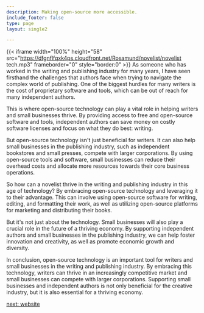 ```yaml
---
description: Making open-source more accessible.
include_footer: false
type: page
layout: single2

---
```


{{< iframe width="100%" height="58" src="https://dfgnflfqxk4ps.cloudfront.net/Rosamund/novelist/novelist tech.mp3" frameborder="0" style="border:0" >}}
As someone who has worked in the writing and publishing industry for many years, I have seen firsthand the challenges that authors face when trying to navigate the complex world of publishing. One of the biggest hurdles for many writers is the cost of proprietary software and tools, which can be out of reach for many independent authors.

This is where open-source technology can play a vital role in helping writers and small businesses thrive. By providing access to free and open-source software and tools, independent authors can save money on costly software licenses and focus on what they do best: writing.

But open-source technology isn't just beneficial for writers. It can also help small businesses in the publishing industry, such as independent bookstores and small presses, compete with larger corporations. By using open-source tools and software, small businesses can reduce their overhead costs and allocate more resources towards their core business operations.

So how can a novelist thrive in the writing and publishing industry in this age of technology? By embracing open-source technology and leveraging it to their advantage. This can involve using open-source software for writing, editing, and formatting their work, as well as utilizing open-source platforms for marketing and distributing their books.

But it's not just about the technology. Small businesses will also play a crucial role in the future of a thriving economy. By supporting independent authors and small businesses in the publishing industry, we can help foster innovation and creativity, as well as promote economic growth and diversity.

In conclusion, open-source technology is an important tool for writers and small businesses in the writing and publishing industry. By embracing this technology, writers can thrive in an increasingly competitive market and small businesses can compete with larger corporations. Supporting small businesses and independent authors is not only beneficial for the creative industry, but it is also essential for a thriving economy.


<a href="https://workdojos.com/novelist/website">next: website</a>

